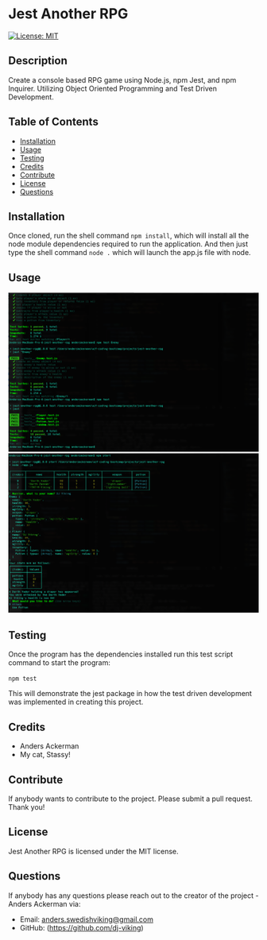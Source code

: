 

# Jest Another RPG

[![License: MIT](https://img.shields.io/badge/License-MIT-blue.svg)](https://opensource.org/licenses/MIT)

## Description 

Create a console based RPG game using Node.js, npm Jest, and npm Inquirer. Utilizing Object Oriented Programming and Test Driven Development.

## Table of Contents
* [Installation](#Installation)
* [Usage](#Usage)
* [Testing](#Testing)
* [Credits](#Credits)
* [Contribute](#Contribute)
* [License](#License)
* [Questions](#Questions)

## Installation

Once cloned, run the shell command <code>npm install</code>, which will install all the node module dependencies required to run the application. And then just type the shell command <code>node .</code> which will launch the app.js file with node.

## Usage

![Image of Application Page](./screenshots/SS1.png)
![Image of Application Page](./screenshots/SS2.png)
 

## Testing

Once the program has the dependencies installed run this test script command to start the program:

<code>npm test</code>

This will demonstrate the jest package in how the test driven development was implemented in creating this project.

## Credits

* Anders Ackerman
* My cat, Stassy!

## Contribute

If anybody wants to contribute to the project. Please submit a pull request. Thank you!

## License

Jest Another RPG is licensed under the MIT license.

## Questions

If anybody has any questions please reach out to the creator of the project - Anders Ackerman via:
* Email: anders.swedishviking@gmail.com
* GitHub: (https://github.com/dj-viking)
